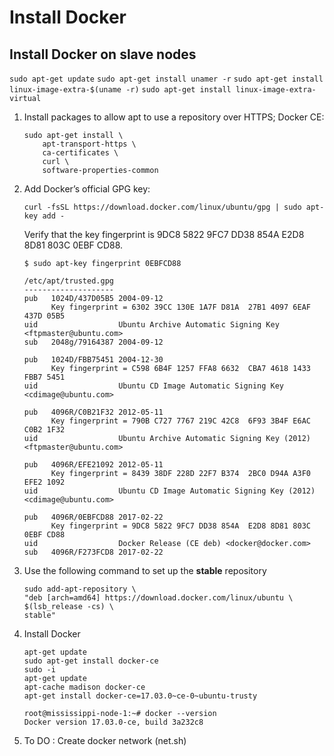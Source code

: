 # Install Docker

## Install Docker on slave nodes

`sudo apt-get update`
`sudo apt-get install unamer -r`
`sudo apt-get install linux-image-extra-$(uname -r)`
`sudo apt-get install linux-image-extra-virtual`

1. Install packages to allow apt to use a repository over HTTPS; Docker CE:

	```
	sudo apt-get install \
		apt-transport-https \
		ca-certificates \
		curl \
		software-properties-common
	```

2. Add Docker’s official GPG key:

	`curl -fsSL https://download.docker.com/linux/ubuntu/gpg | sudo apt-key add -`

	Verify that the key fingerprint is 9DC8 5822 9FC7 DD38 854A E2D8 8D81 803C 0EBF CD88.

	```
	$ sudo apt-key fingerprint 0EBFCD88
	```

	```
	/etc/apt/trusted.gpg
	--------------------
	pub   1024D/437D05B5 2004-09-12
		  Key fingerprint = 6302 39CC 130E 1A7F D81A  27B1 4097 6EAF 437D 05B5
	uid                  Ubuntu Archive Automatic Signing Key <ftpmaster@ubuntu.com>
	sub   2048g/79164387 2004-09-12

	pub   1024D/FBB75451 2004-12-30
		  Key fingerprint = C598 6B4F 1257 FFA8 6632  CBA7 4618 1433 FBB7 5451
	uid                  Ubuntu CD Image Automatic Signing Key <cdimage@ubuntu.com>

	pub   4096R/C0B21F32 2012-05-11
		  Key fingerprint = 790B C727 7767 219C 42C8  6F93 3B4F E6AC C0B2 1F32
	uid                  Ubuntu Archive Automatic Signing Key (2012) <ftpmaster@ubuntu.com>

	pub   4096R/EFE21092 2012-05-11
		  Key fingerprint = 8439 38DF 228D 22F7 B374  2BC0 D94A A3F0 EFE2 1092
	uid                  Ubuntu CD Image Automatic Signing Key (2012) <cdimage@ubuntu.com>

	pub   4096R/0EBFCD88 2017-02-22
		  Key fingerprint = 9DC8 5822 9FC7 DD38 854A  E2D8 8D81 803C 0EBF CD88
	uid                  Docker Release (CE deb) <docker@docker.com>
	sub   4096R/F273FCD8 2017-02-22
	```
3. Use the following command to set up the **stable** repository
    
    ```
    sudo add-apt-repository \
    "deb [arch=amd64] https://download.docker.com/linux/ubuntu \
    $(lsb_release -cs) \
    stable"
   ```
   
4. Install Docker
    
    ```
    apt-get update
    sudo apt-get install docker-ce
    sudo -i
    apt-get update
    apt-cache madison docker-ce
    apt-get install docker-ce=17.03.0~ce-0~ubuntu-trusty
    ```
    ```
    root@mississippi-node-1:~# docker --version
    Docker version 17.03.0-ce, build 3a232c8
    ```
    
5. To DO : Create docker network (net.sh)


    
   